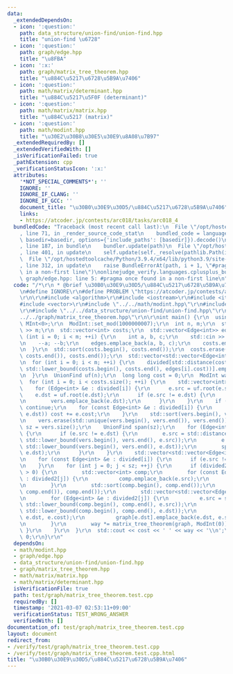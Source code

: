 ```yaml
---
data:
  _extendedDependsOn:
  - icon: ':question:'
    path: data_structure/union-find/union-find.hpp
    title: "union-find \u6728"
  - icon: ':question:'
    path: graph/edge.hpp
    title: "\u8FBA"
  - icon: ':x:'
    path: graph/matrix_tree_theorem.hpp
    title: "\u884C\u5217\u6728\u5B9A\u7406"
  - icon: ':question:'
    path: math/matrix/determinant.hpp
    title: "\u884C\u5217\u5F0F (determinant)"
  - icon: ':question:'
    path: math/matrix/matrix.hpp
    title: "\u884C\u5217 (matrix)"
  - icon: ':question:'
    path: math/modint.hpp
    title: "\u30E2\u30B8\u30E5\u30E9\u8A08\u7B97"
  _extendedRequiredBy: []
  _extendedVerifiedWith: []
  _isVerificationFailed: true
  _pathExtension: cpp
  _verificationStatusIcon: ':x:'
  attributes:
    '*NOT_SPECIAL_COMMENTS*': ''
    IGNORE: ''
    IGNORE_IF_CLANG: ''
    IGNORE_IF_GCC: ''
    document_title: "\u30B0\u30E9\u30D5/\u884C\u5217\u6728\u5B9A\u7406"
    links:
    - https://atcoder.jp/contests/arc018/tasks/arc018_4
  bundledCode: "Traceback (most recent call last):\n  File \"/opt/hostedtoolcache/Python/3.9.4/x64/lib/python3.9/site-packages/onlinejudge_verify/documentation/build.py\"\
    , line 71, in _render_source_code_stat\n    bundled_code = language.bundle(stat.path,\
    \ basedir=basedir, options={'include_paths': [basedir]}).decode()\n  File \"/opt/hostedtoolcache/Python/3.9.4/x64/lib/python3.9/site-packages/onlinejudge_verify/languages/cplusplus.py\"\
    , line 187, in bundle\n    bundler.update(path)\n  File \"/opt/hostedtoolcache/Python/3.9.4/x64/lib/python3.9/site-packages/onlinejudge_verify/languages/cplusplus_bundle.py\"\
    , line 401, in update\n    self.update(self._resolve(pathlib.Path(included), included_from=path))\n\
    \  File \"/opt/hostedtoolcache/Python/3.9.4/x64/lib/python3.9/site-packages/onlinejudge_verify/languages/cplusplus_bundle.py\"\
    , line 312, in update\n    raise BundleErrorAt(path, i + 1, \"#pragma once found\
    \ in a non-first line\")\nonlinejudge_verify.languages.cplusplus_bundle.BundleErrorAt:\
    \ graph/edge.hpp: line 5: #pragma once found in a non-first line\n"
  code: "/*\r\n * @brief \u30B0\u30E9\u30D5/\u884C\u5217\u6728\u5B9A\u7406\r\n */\r\
    \n#define IGNORE\r\n#define PROBLEM \"https://atcoder.jp/contests/arc018/tasks/arc018_4\"\
    \r\n\r\n#include <algorithm>\r\n#include <iostream>\r\n#include <iterator>\r\n\
    #include <vector>\r\n#include \"../../math/modint.hpp\"\r\n#include \"../../graph/edge.hpp\"\
    \r\n#include \"../../data_structure/union-find/union-find.hpp\"\r\n#include \"\
    ../../graph/matrix_tree_theorem.hpp\"\r\n\r\nint main() {\r\n  using ModInt =\
    \ MInt<0>;\r\n  ModInt::set_mod(1000000007);\r\n  int n, m;\r\n  std::cin >> n\
    \ >> m;\r\n  std::vector<int> costs;\r\n  std::vector<Edge<int>> edges;\r\n  for\
    \ (int i = 0; i < m; ++i) {\r\n    int a, b, c;\r\n    std::cin >> a >> b >> c;\r\
    \n    --a; --b;\r\n    edges.emplace_back(a, b, c);\r\n    costs.emplace_back(c);\r\
    \n  }\r\n  std::sort(costs.begin(), costs.end());\r\n  costs.erase(std::unique(costs.begin(),\
    \ costs.end()), costs.end());\r\n  std::vector<std::vector<Edge<int>>> divided(costs.size());\r\
    \n  for (int i = 0; i < m; ++i) {\r\n    divided[std::distance(costs.begin(),\
    \ std::lower_bound(costs.begin(), costs.end(), edges[i].cost))].emplace_back(edges[i]);\r\
    \n  }\r\n  UnionFind uf(n);\r\n  long long cost = 0;\r\n  ModInt way = 1;\r\n\
    \  for (int i = 0; i < costs.size(); ++i) {\r\n    std::vector<int> vers;\r\n\
    \    for (Edge<int> &e : divided[i]) {\r\n      e.src = uf.root(e.src);\r\n  \
    \    e.dst = uf.root(e.dst);\r\n      if (e.src != e.dst) {\r\n        vers.emplace_back(e.src);\r\
    \n        vers.emplace_back(e.dst);\r\n      }\r\n    }\r\n    if (vers.empty())\
    \ continue;\r\n    for (const Edge<int> &e : divided[i]) {\r\n      if (uf.unite(e.src,\
    \ e.dst)) cost += e.cost;\r\n    }\r\n    std::sort(vers.begin(), vers.end());\r\
    \n    vers.erase(std::unique(vers.begin(), vers.end()), vers.end());\r\n    int\
    \ sz = vers.size();\r\n    UnionFind span(sz);\r\n    for (Edge<int> &e : divided[i])\
    \ {\r\n      if (e.src != e.dst) {\r\n        e.src = std::distance(vers.begin(),\
    \ std::lower_bound(vers.begin(), vers.end(), e.src));\r\n        e.dst = std::distance(vers.begin(),\
    \ std::lower_bound(vers.begin(), vers.end(), e.dst));\r\n        span.unite(e.src,\
    \ e.dst);\r\n      }\r\n    }\r\n    std::vector<std::vector<Edge<int>>> divided2(sz);\r\
    \n    for (const Edge<int> &e : divided[i]) {\r\n      if (e.src != e.dst) divided2[span.root(e.src)].emplace_back(e);\r\
    \n    }\r\n    for (int j = 0; j < sz; ++j) {\r\n      if (divided2[j].size()\
    \ > 0) {\r\n        std::vector<int> comp;\r\n        for (const Edge<int> &e\
    \ : divided2[j]) {\r\n          comp.emplace_back(e.src);\r\n          comp.emplace_back(e.dst);\r\
    \n        }\r\n        std::sort(comp.begin(), comp.end());\r\n        comp.erase(std::unique(comp.begin(),\
    \ comp.end()), comp.end());\r\n        std::vector<std::vector<Edge<int>>> graph(comp.size());\r\
    \n        for (Edge<int> &e : divided2[j]) {\r\n          e.src = std::distance(comp.begin(),\
    \ std::lower_bound(comp.begin(), comp.end(), e.src));\r\n          e.dst = std::distance(comp.begin(),\
    \ std::lower_bound(comp.begin(), comp.end(), e.dst));\r\n          graph[e.src].emplace_back(e.src,\
    \ e.dst, e.cost);\r\n          graph[e.dst].emplace_back(e.dst, e.src, e.cost);\r\
    \n        }\r\n        way *= matrix_tree_theorem(graph, ModInt(0));\r\n     \
    \ }\r\n    }\r\n  }\r\n  std::cout << cost << ' ' << way << '\\n';\r\n  return\
    \ 0;\r\n}\r\n"
  dependsOn:
  - math/modint.hpp
  - graph/edge.hpp
  - data_structure/union-find/union-find.hpp
  - graph/matrix_tree_theorem.hpp
  - math/matrix/matrix.hpp
  - math/matrix/determinant.hpp
  isVerificationFile: true
  path: test/graph/matrix_tree_theorem.test.cpp
  requiredBy: []
  timestamp: '2021-03-07 02:53:11+09:00'
  verificationStatus: TEST_WRONG_ANSWER
  verifiedWith: []
documentation_of: test/graph/matrix_tree_theorem.test.cpp
layout: document
redirect_from:
- /verify/test/graph/matrix_tree_theorem.test.cpp
- /verify/test/graph/matrix_tree_theorem.test.cpp.html
title: "\u30B0\u30E9\u30D5/\u884C\u5217\u6728\u5B9A\u7406"
---
```

